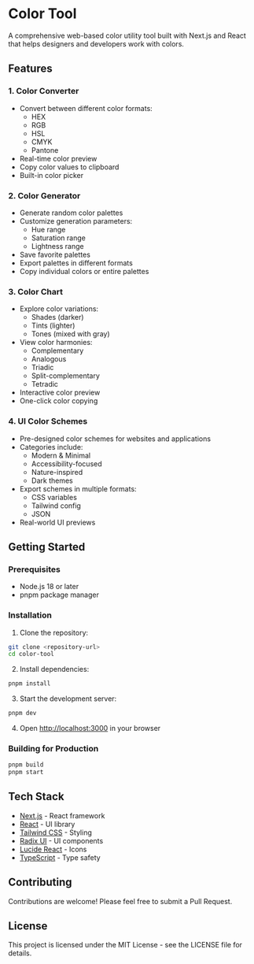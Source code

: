 # Color Tool

A comprehensive web-based color utility tool built with Next.js and React that helps designers and developers work with colors.

## Features

### 1. Color Converter

- Convert between different color formats:
  - HEX
  - RGB
  - HSL
  - CMYK
  - Pantone
- Real-time color preview
- Copy color values to clipboard
- Built-in color picker

### 2. Color Generator

- Generate random color palettes
- Customize generation parameters:
  - Hue range
  - Saturation range
  - Lightness range
- Save favorite palettes
- Export palettes in different formats
- Copy individual colors or entire palettes

### 3. Color Chart

- Explore color variations:
  - Shades (darker)
  - Tints (lighter)
  - Tones (mixed with gray)
- View color harmonies:
  - Complementary
  - Analogous
  - Triadic
  - Split-complementary
  - Tetradic
- Interactive color preview
- One-click color copying

### 4. UI Color Schemes

- Pre-designed color schemes for websites and applications
- Categories include:
  - Modern & Minimal
  - Accessibility-focused
  - Nature-inspired
  - Dark themes
- Export schemes in multiple formats:
  - CSS variables
  - Tailwind config
  - JSON
- Real-world UI previews

## Getting Started

### Prerequisites

- Node.js 18 or later
- pnpm package manager

### Installation

1. Clone the repository:

```sh
git clone <repository-url>
cd color-tool
```

2. Install dependencies:

```sh
pnpm install
```

3. Start the development server:

```sh
pnpm dev
```

4. Open [http://localhost:3000](http://localhost:3000) in your browser

### Building for Production

```sh
pnpm build
pnpm start
```

## Tech Stack

- [Next.js](https://nextjs.org/) - React framework
- [React](https://reactjs.org/) - UI library
- [Tailwind CSS](https://tailwindcss.com/) - Styling
- [Radix UI](https://www.radix-ui.com/) - UI components
- [Lucide React](https://lucide.dev/) - Icons
- [TypeScript](https://www.typescriptlang.org/) - Type safety

## Contributing

Contributions are welcome! Please feel free to submit a Pull Request.

## License

This project is licensed under the MIT License - see the LICENSE file for details.
